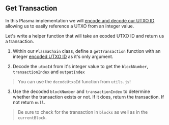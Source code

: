 ## Get Transaction

In this Plasma implementation we will [encode and decode our UTXO ID](?tab=details&scroll=Encoded%20UTXO%20ID) allowing us to easily reference a UTXO from an integer value. 

Let's write a helper function that will take an ecoded UTXO ID and return us a transaction.

1. Within our `PlasmaChain` class, define a `getTransaction` function with an integer [encoded UTXO ID](?tab=details&scroll=Encoded%20UTXO%20ID) as it's only argument. 

2. Decode the `utxoId` from it's integer value to get the `blockNumber`, `transactionIndex` and `outputIndex`

> You can use the `decodeUtxoId` function from `utils.js`! 

3. Use the decoded `blockNumber` and `transactionIndex` to determine whether the transaction exists or not. If it does, return the transaction. If not return `null`.

> Be sure to check for the transaction in `blocks` as well as in the `currentBlock`. 